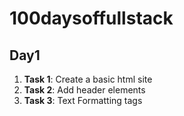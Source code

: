 # 100daysoffullstack


## Day1

1. **Task 1**: Create a basic html site
2. **Task 2**: Add header elements
3. **Task 3**: Text Formatting tags 